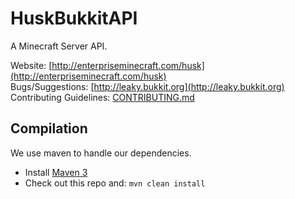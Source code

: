 HuskBukkitAPI
======

A Minecraft Server API.

Website: [http://enterpriseminecraft.com/husk](http://enterpriseminecraft.com/husk)  
Bugs/Suggestions: [http://leaky.bukkit.org](http://leaky.bukkit.org)  
Contributing Guidelines: [CONTRIBUTING.md](https://github.com/EnterpriseMinecraft/HuskBukkit-API/blob/master/CONTRIBUTING.md)

Compilation
-----------

We use maven to handle our dependencies.

* Install [Maven 3](http://maven.apache.org/download.html)
* Check out this repo and: `mvn clean install`
